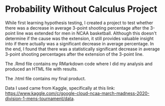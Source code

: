 # Probability Without Calculus Project

While first learning hypothesis testing, I created a project to test whether there was a decrease in average 3-point shooting percentage after the 3-point line was extended for men in NCAA basketball. Although this doesn't determine if the cause was the extension, it still provides valuable insight into if there actually was a significant decrease in average percentage. In the end, I found that there was a statistically significant decrease in average 3-point shooting percentages after the extension of the 3-point line.

The .Rmd file contains my RMarkdown code where I did my analysis and produced an HTML file with results.

The .html file contains my final product.

Data I used came from Kaggle, specifically at this link: https://www.kaggle.com/c/google-cloud-ncaa-march-madness-2020-division-1-mens-tournament/data.
